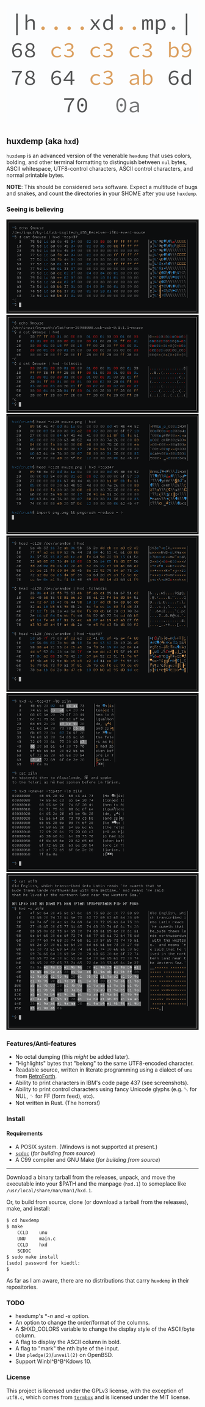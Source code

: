 ![logo](img/logo.png)

## huxdemp (aka `hxd`)

`huxdemp` is an advanced version of the venerable `hexdump` that uses
colors, bolding, and other terminal formatting to distinguish between `nul`
bytes, ASCII whitespace, UTF8-control characters, ASCII control characters,
and normal printable bytes.

**NOTE**: This should be considered `beta` software. Expect a multitude of
bugs and snakes, and count the directories in your $HOME after you use
`huxdemp`.

### Seeing is believing

![hxd reading /dev/input/mouse](img/mouse.png)
![hxd reading /dev/input/mouse](img/mouse2.png)
![hxd reading part of a PNG image](img/png.png)
![hxd reading /dev/random](img/rnd.png)
![hxd reading a snippet from The Silmarillion](img/silm.png)
![hxd reading some UTF8 text, demonstrating the -u flag](img/utf8.png)

### Features/Anti-features

- No octal dumping (this *might* be added later).
- "Highlights" bytes that "belong" to the same UTF8-encoded character.
- Readable source, written in literate programming using a dialect of `unu`
  from [RetroForth](https://forth.works/).
- Ability to print characters in IBM's code page 437 (see screenshots).
- Ability to print control characters using fancy Unicode glyphs (e.g. ␀
  for NUL, ␌ for FF (form feed), etc).
- Not written in Rust. (The horrors!)

### Install

#### Requirements

- A POSIX system. (Windows is not supported at present.)
- [`scdoc`](https://git.sr.ht/~sircmpwn/scdoc) (*for building from source*)
- A C99 compiler and GNU Make (*for building from source*)

---

Download a binary tarball from the releases, unpack, and move the
executable into your $PATH and the manpage (`hxd.1`) to someplace like
`/usr/local/share/man/man1/hxd.1`.

Or, to build from source, clone (or download a tarball from the releases),
make, and install:

```
$ cd huxdemp
$ make
    CCLD    unu
    UNU     main.c
    CCLD    hxd
    SCDOC  
$ sudo make install
[sudo] password for kiedtl:
$
```

As far as I am aware, there are no distributions that carry `huxdemp` in
their repositories.

### TODO

- hexdump's **-n* and *-s* option.
- An option to change the order/format of the columns.
- A $HXD_COLORS variable to change the display style of the ASCII/byte
  column.
- A flag to display the ASCII column in bold.
- A flag to "mark" the nth byte of the input.
- Use `pledge(2)`/`unveil(2)` on OpenBSD.
- Support Winbl^B^B^Kdows 10.

### License

This project is licensed under the GPLv3 license, with the exception of
`utf8.c`, which comes from [`termbox`](https://github.com/nsf/termbox) and
is licensed under the MIT license.
